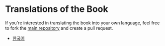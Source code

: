 # Translations of the Book

If you're interested in translating the book into your own language, feel free to fork the [main repository](https://github.com/rustwasm/book) and create a pull request.

- [한국어](https://wasm.rust-kr.org)